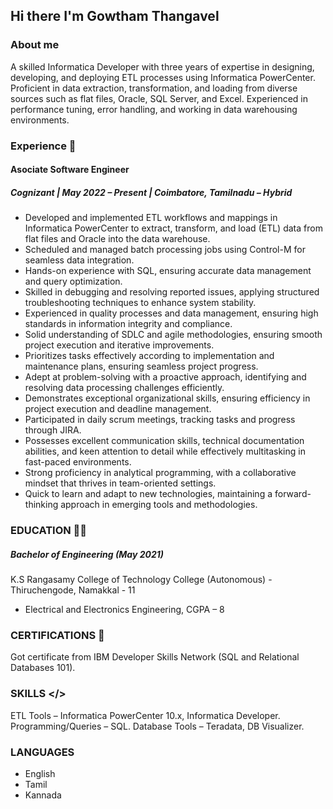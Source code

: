 ## Hi there I'm Gowtham Thangavel
### About me
A skilled Informatica Developer with three years of expertise in designing, developing, and deploying ETL processes using Informatica PowerCenter. Proficient in data extraction, transformation, and loading from diverse sources such as flat files, Oracle, SQL Server, and Excel. Experienced in performance tuning, error handling, and working in data warehousing environments.

### Experience 💼
#### Asociate Software Engineer
##### Cognizant | May 2022 – Present | Coimbatore, Tamilnadu – Hybrid

-	Developed and implemented ETL workflows and mappings in Informatica PowerCenter to extract, transform, and load (ETL) data from flat files and Oracle into the data warehouse.
-	Scheduled and managed batch processing jobs using Control-M for seamless data integration.
-	Hands-on experience with SQL, ensuring accurate data management and query optimization.
-	Skilled in debugging and resolving reported issues, applying structured troubleshooting techniques to enhance system stability.
-	Experienced in quality processes and data management, ensuring high standards in information integrity and compliance.
-	Solid understanding of SDLC and agile methodologies, ensuring smooth project execution and iterative improvements.
-	Prioritizes tasks effectively according to implementation and maintenance plans, ensuring seamless project progress.
-	Adept at problem-solving with a proactive approach, identifying and resolving data processing challenges efficiently.
-	Demonstrates exceptional organizational skills, ensuring efficiency in project execution and deadline management.
-	Participated in daily scrum meetings, tracking tasks and progress through JIRA.
- Possesses excellent communication skills, technical documentation abilities, and keen attention to detail while effectively multitasking in fast-paced environments.
-	Strong proficiency in analytical programming, with a collaborative mindset that thrives in team-oriented settings.
-	Quick to learn and adapt to new technologies, maintaining a forward-thinking approach in emerging tools and methodologies.

### EDUCATION 🧑‍🎓
##### Bachelor of Engineering (May 2021)
K.S Rangasamy College of Technology College (Autonomous) - Thiruchengode, Namakkal - 11
- Electrical and Electronics Engineering, CGPA – 8

### CERTIFICATIONS 📜
Got certificate from IBM Developer Skills Network (SQL and Relational Databases 101).

### SKILLS </>
ETL Tools – Informatica PowerCenter 10.x, Informatica Developer.
Programming/Queries – SQL. 
Database Tools – Teradata, DB Visualizer.

### LANGUAGES
- English
- Tamil
- Kannada


